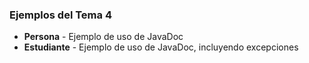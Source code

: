 ### Ejemplos del Tema 4

* **Persona** - Ejemplo de uso de JavaDoc
* **Estudiante** - Ejemplo de uso de JavaDoc, incluyendo excepciones


